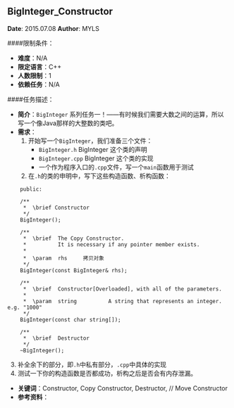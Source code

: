 BigInteger_Constructor
---

**Date**: 2015.07.08
**Author**: MYLS

####限制条件：

 - **难度**：N/A
 - **限定语言**：C++
 - **人数限制**：1
 - **依赖任务**：N/A

####任务描述：

 - **简介**：`BigInteger` 系列任务一！——有时候我们需要大数之间的运算，所以写一个像Java那样的大整数的类吧。
 - **需求**：
    1. 开始写一个`BigInteger`，我们准备三个文件：
        - `BigInteger.h` BigInteger 这个类的声明
        - `BigInteger.cpp` BigInteger 这个类的实现
        - 一个作为程序入口的`.cpp`文件，写一个`main`函数用于测试
    2. 在`.h`的类的申明中，写下这些构造函数、析构函数：
```
   	public:

	/**
	 *	\brief Constructor
	 */
	BigInteger();

	/**
	 *	\brief	The Copy Constructor.
	 *			It is necessary if any pointer member exists.
	 *
	 *	\param	rhs		拷贝对象
	 */
	BigInteger(const BigInteger& rhs);

	/**
	 *	\brief	Constructor[Overloaded], with all of the parameters.
	 *
	 *	\param	string			A string that represents an integer. e.g. "1000"
	 */
	BigInteger(const char string[]);

	/**
	 *	\brief	Destructor
	 */
	~BigInteger();
```
3. 补全余下的部分，即`.h`中私有部分，`.cpp`中具体的实现
4. 测试一下你的构造函数是否都成功，析构之后是否会有内存泄漏。

 - **关键词**：Constructor, Copy Constructor, Destructor, // Move Constructor
 - **参考资料**：
